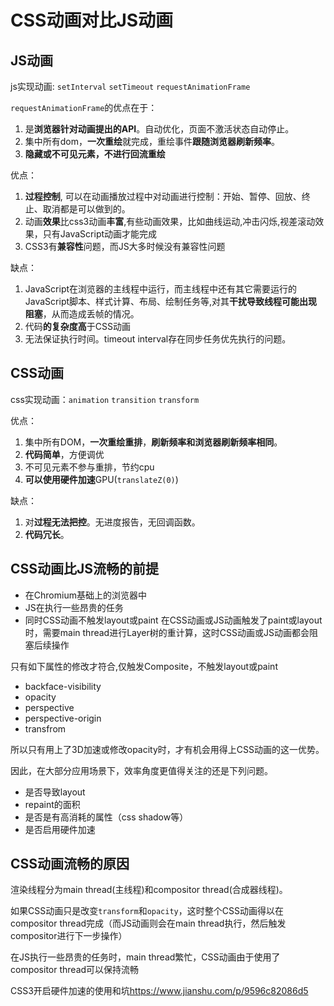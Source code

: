 # CSS动画对比JS动画

## JS动画

js实现动画: `setInterval` `setTimeout` `requestAnimationFrame`

`requestAnimationFrame`的优点在于：

1. 是**浏览器针对动画提出的API**。自动优化，页面不激活状态自动停止。
2. 集中所有dom，**一次重绘**就完成，重绘事件**跟随浏览器刷新频率**。
3. **隐藏或不可见元素，不进行回流重绘**

优点：

1. **过程控制**, 可以在动画播放过程中对动画进行控制：开始、暂停、回放、终止、取消都是可以做到的。
2. 动画**效果**比css3动画**丰富**,有些动画效果，比如曲线运动,冲击闪烁,视差滚动效果，只有JavaScript动画才能完成
3. CSS3有**兼容性**问题，而JS大多时候没有兼容性问题

缺点：

1. JavaScript在浏览器的主线程中运行，而主线程中还有其它需要运行的JavaScript脚本、样式计算、布局、绘制任务等,对其**干扰导致线程可能出现阻塞**，从而造成丢帧的情况。
2. 代码**的复杂度高**于CSS动画
3. 无法保证执行时间。timeout interval存在同步任务优先执行的问题。

## CSS动画

css实现动画：`animation` `transition` `transform`

优点：

1. 集中所有DOM，**一次重绘重排**，**刷新频率和浏览器刷新频率相同**。
2. **代码简单**，方便调优
3. 不可见元素不参与重排，节约cpu
4. **可以使用硬件加速**GPU(`translateZ(0)`)

缺点：

1. 对**过程无法把控**。无进度报告，无回调函数。
2. **代码冗长**。

## CSS动画比JS流畅的前提

- 在Chromium基础上的浏览器中
- JS在执行一些昂贵的任务
- 同时CSS动画不触发layout或paint
在CSS动画或JS动画触发了paint或layout时，需要main thread进行Layer树的重计算，这时CSS动画或JS动画都会阻塞后续操作

只有如下属性的修改才符合,仅触发Composite，不触发layout或paint

- backface-visibility
- opacity
- perspective
- perspective-origin
- transfrom

所以只有用上了3D加速或修改opacity时，才有机会用得上CSS动画的这一优势。

因此，在大部分应用场景下，效率角度更值得关注的还是下列问题。

- 是否导致layout
- repaint的面积
- 是否是有高消耗的属性（css shadow等）
- 是否启用硬件加速

## CSS动画流畅的原因

渲染线程分为main thread(主线程)和compositor thread(合成器线程)。

如果CSS动画只是改变`transform`和`opacity`，这时整个CSS动画得以在compositor thread完成（而JS动画则会在main thread执行，然后触发compositor进行下一步操作）

在JS执行一些昂贵的任务时，main thread繁忙，CSS动画由于使用了compositor thread可以保持流畅

CSS3开启硬件加速的使用和坑<https://www.jianshu.com/p/9596c82086d5>
